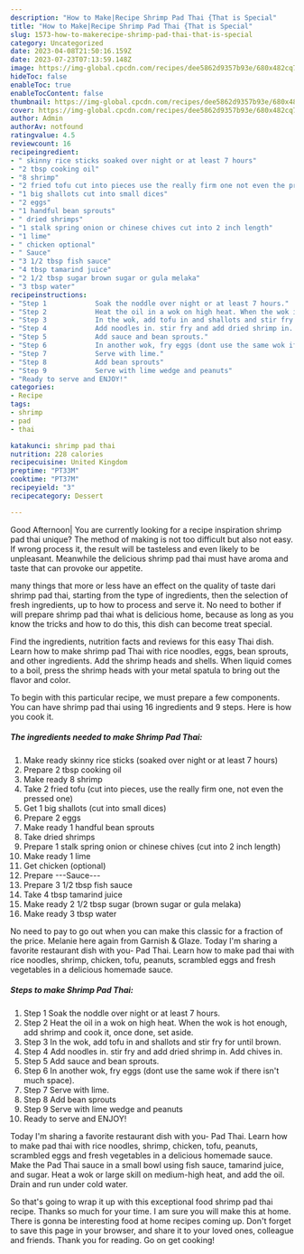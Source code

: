```yaml
---
description: "How to Make|Recipe Shrimp Pad Thai {That is Special"
title: "How to Make|Recipe Shrimp Pad Thai {That is Special"
slug: 1573-how-to-makerecipe-shrimp-pad-thai-that-is-special
category: Uncategorized
date: 2023-04-08T21:50:16.159Z
date: 2023-07-23T07:13:59.148Z
image: https://img-global.cpcdn.com/recipes/dee5862d9357b93e/680x482cq70/shrimp-pad-thai-recipe-main-photo.jpg
hideToc: false
enableToc: true
enableTocContent: false
thumbnail: https://img-global.cpcdn.com/recipes/dee5862d9357b93e/680x482cq70/shrimp-pad-thai-recipe-main-photo.jpg
cover: https://img-global.cpcdn.com/recipes/dee5862d9357b93e/680x482cq70/shrimp-pad-thai-recipe-main-photo.jpg
author: Admin
authorAv: notfound
ratingvalue: 4.5
reviewcount: 16
recipeingredient:
- " skinny rice sticks soaked over night or at least 7 hours"
- "2 tbsp cooking oil"
- "8 shrimp"
- "2 fried tofu cut into pieces use the really firm one not even the pressed one"
- "1 big shallots cut into small dices"
- "2 eggs"
- "1 handful bean sprouts"
- " dried shrimps"
- "1 stalk spring onion or chinese chives cut into 2 inch length"
- "1 lime"
- " chicken optional"
- " Sauce"
- "3 1/2 tbsp fish sauce"
- "4 tbsp tamarind juice"
- "2 1/2 tbsp sugar brown sugar or gula melaka"
- "3 tbsp water"
recipeinstructions:
- "Step 1            Soak the noddle over night or at least 7 hours."
- "Step 2            Heat the oil in a wok on high heat. When the wok is hot enough, add shrimp and cook it, once done, set aside."
- "Step 3            In the wok, add tofu in and shallots and stir fry for until brown."
- "Step 4            Add noodles in. stir fry and add dried shrimp in. Add chives in."
- "Step 5            Add sauce and bean sprouts."
- "Step 6            In another wok, fry eggs (dont use the same wok if there isn&#39;t much space)."
- "Step 7            Serve with lime."
- "Step 8            Add bean sprouts"
- "Step 9            Serve with lime wedge and peanuts"
- "Ready to serve and ENJOY!"
categories:
- Recipe
tags:
- shrimp
- pad
- thai

katakunci: shrimp pad thai 
nutrition: 228 calories
recipecuisine: United Kingdom
preptime: "PT33M"
cooktime: "PT37M"
recipeyield: "3"
recipecategory: Dessert

---
```



Good Afternoon| You are currently looking for a recipe inspiration shrimp pad thai unique? The method of making is not too difficult but also not easy. If wrong process it, the result will be tasteless and even likely to be unpleasant. Meanwhile the delicious shrimp pad thai must have aroma and taste that can provoke our appetite.






many things that more or less have an effect on the quality of taste dari shrimp pad thai, starting from the type of ingredients, then the selection of fresh ingredients, up to how to process and serve it. No need to bother if will prepare shrimp pad thai what is delicious home, because as long as you know the tricks and how to do this, this dish can become treat special.


Find the ingredients, nutrition facts and reviews for this easy Thai dish. Learn how to make shrimp pad Thai with rice noodles, eggs, bean sprouts, and other ingredients. Add the shrimp heads and shells. When liquid comes to a boil, press the shrimp heads with your metal spatula to bring out the flavor and color.


To begin with this particular recipe, we must prepare a few components. You can have shrimp pad thai using 16 ingredients and 9 steps. Here is how you cook it.

<!--inarticleads1-->

##### The ingredients needed to make Shrimp Pad Thai:

1. Make ready  skinny rice sticks (soaked over night or at least 7 hours)
1. Prepare 2 tbsp cooking oil
1. Make ready 8 shrimp
1. Take 2 fried tofu (cut into pieces, use the really firm one, not even the pressed one)
1. Get 1 big shallots (cut into small dices)
1. Prepare 2 eggs
1. Make ready 1 handful bean sprouts
1. Take  dried shrimps
1. Prepare 1 stalk spring onion or chinese chives (cut into 2 inch length)
1. Make ready 1 lime
1. Get  chicken (optional)
1. Prepare  ---Sauce---
1. Prepare 3 1/2 tbsp fish sauce
1. Take 4 tbsp tamarind juice
1. Make ready 2 1/2 tbsp sugar (brown sugar or gula melaka)
1. Make ready 3 tbsp water


No need to pay to go out when you can make this classic for a fraction of the price. Melanie here again from Garnish &amp; Glaze. Today I&#39;m sharing a favorite restaurant dish with you- Pad Thai. Learn how to make pad thai with rice noodles, shrimp, chicken, tofu, peanuts, scrambled eggs and fresh vegetables in a delicious homemade sauce. 

<!--inarticleads2-->

##### Steps to make Shrimp Pad Thai:

1. Step 1            Soak the noddle over night or at least 7 hours.
1. Step 2            Heat the oil in a wok on high heat. When the wok is hot enough, add shrimp and cook it, once done, set aside.
1. Step 3            In the wok, add tofu in and shallots and stir fry for until brown.
1. Step 4            Add noodles in. stir fry and add dried shrimp in. Add chives in.
1. Step 5            Add sauce and bean sprouts.
1. Step 6            In another wok, fry eggs (dont use the same wok if there isn&#39;t much space).
1. Step 7            Serve with lime.
1. Step 8            Add bean sprouts
1. Step 9            Serve with lime wedge and peanuts
1. Ready to serve and ENJOY!

Today I&#39;m sharing a favorite restaurant dish with you- Pad Thai. Learn how to make pad thai with rice noodles, shrimp, chicken, tofu, peanuts, scrambled eggs and fresh vegetables in a delicious homemade sauce. Make the Pad Thai sauce in a small bowl using fish sauce, tamarind juice, and sugar. Heat a wok or large skill on medium-high heat, and add the oil. Drain and run under cold water. 

So that's going to wrap it up with this exceptional food shrimp pad thai recipe. Thanks so much for your time. I am sure you will make this at home. There is gonna be interesting food at home recipes coming up. Don't forget to save this page in your browser, and share it to your loved ones, colleague and friends. Thank you for reading. Go on get cooking!
